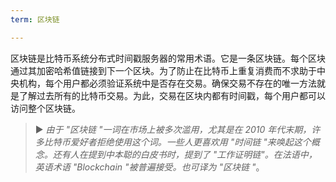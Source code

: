 ```yaml
---
term: 区块链

---
```

区块链是比特币系统分布式时间戳服务器的常用术语。它是一条区块链。每个区块通过其加密哈希值链接到下一个区块。为了防止在比特币上重复消费而不求助于中央机构，每个用户都必须验证系统中是否存在交易。确保交易不存在的唯一方法就是了解过去所有的比特币交易。为此，交易在区块内都有时间戳，每个用户都可以访问整个区块链。

> ► *由于 "区块链 "一词在市场上被多次滥用，尤其是在 2010 年代末期，许多比特币爱好者拒绝使用这个词。一些人更喜欢用 "时间链 "来唤起这个概念。还有人在提到中本聪的白皮书时，提到了 "工作证明链"。在法语中，英语术语 "Blockchain "被普遍接受。也可译为 "区块链 "*。